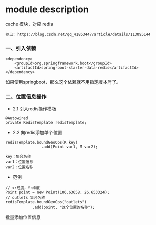 # module description
cache 模块，对应 redis

```
参见: https://blog.csdn.net/qq_41853447/article/details/113095144
```

### 一、引入依赖
```
<dependency>
    <groupId>org.springframework.boot</groupId>
    <artifactId>spring-boot-starter-data-redis</artifactId>
</dependency>
```
如果使用springboot，那么这个依赖就不用指定版本号了。


### 二、位置信息操作
* 2.1 引入redis操作模板
```
@Autowired
private RedisTemplate redisTemplate;
```

* 2.2 向redis添加单个位置
```
redisTemplate.boundGeoOps(K key)
                .add(Point var1, M var2);
```

```
key：集合名称
var1：位置信息
var2：位置名称
```
* 范例
```
// x:经度，Y:维度
Point point = new Point(106.63658, 26.653324);
// outlets 集合名称
redisTemplate.boundGeoOps("outlets")
            .add(point, "这个位置的名称");
```
批量添加位置信息


